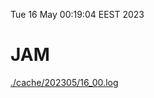 Tue 16 May 00:19:04 EEST 2023
# JAM
<a href='./cache/202305/16_00.log'>./cache/202305/16_00.log</a>
